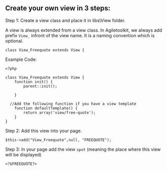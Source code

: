 Create your own view in 3 steps:
---

Step 1: Create a view class and place it in libs\View folder.

A view is always extended from a view class. In Agiletoolkit, we always add prefix `View_` infront of the view name. It is a naming convention which is optional.

    class View_Freequote extends View {

Example Code:

    <?php

    class View_Freequote extends View {
    	function init() {
    		parent::init();
    		
	    }
	
      //Add the following function if you have a view template
	    function defaultTemplate() {  
		    return array('view/free-quote');
	    }
    }


Step 2: Add this view into your page. 

    $this->add("View_Freequote",null, "FREEQUOTE");
    
Step 3: In your page add the view `spot` (meaning the place where this view will be displayed)

    <?$FREEQUOTE?>
